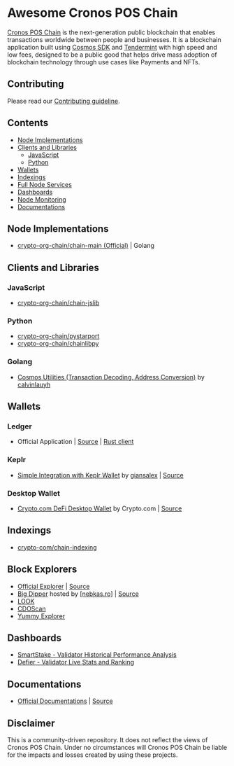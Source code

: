 # Awesome Cronos POS Chain

[Cronos POS Chain](https://cronos-pos.org/) is the next-generation public blockchain that enables transactions worldwide between people and businesses. It is a blockchain application built using [Cosmos SDK](https://cosmos.network/sdk) and [Tendermint](https://tendermint.com/) with high speed and low fees, designed to be a public good that helps drive mass adoption of blockchain technology through use cases like Payments and NFTs.


## Contributing

Please read our [Contributing guideline](./CONTRIBUTING.md).

## Contents

- [Node Implementations](#node-implementations)
- [Clients and Libraries](#clients-and-libraries)
  - [JavaScript](#javascript)
  - [Python](#python)
- [Wallets](#wallets)
- [Indexings](#indexings)
- [Full Node Services](#full-node-services)
- [Dashboards](#dashboards)
- [Node Monitoring](#node-monitoring)
- [Documentations](#documentations)

## Node Implementations

- [crypto-org-chain/chain-main (Official)](https://github.com/crypto-org-chain/awesome#node-implementations) | Golang

## Clients and Libraries

### JavaScript

- [crypto-org-chain/chain-jslib](https://github.com/crypto-org-chain/chain-jslib)

### Python

- [crypto-org-chain/pystarport](https://github.com/crypto-org-chain/chain-main/tree/master/pystarport)
- [crypto-org-chain/chainlibpy](https://github.com/crypto-org-chain/chainlibpy)

### Golang

- [Cosmos Utilities (Transaction Decoding, Address Conversion)](https://github.com/calvinlauyh/cosmosutils) by [calvinlauyh](https://github.com/calvinlauyh)

## Wallets

### Ledger
- Official Application | [Source](https://github.com/LedgerHQ/app-cryptocom ) | [Rust client](https://github.com/crypto-com/ledger-rs)

### Keplr
- [Simple Integration with Keplr Wallet](https://giansalex.github.io/cro-keplr/) by [giansalex](https://github.com/giansalex) | [Source](https://github.com/giansalex/cro-keplr)

### Desktop Wallet
- [Crypto.com DeFi Desktop Wallet](https://crypto.com/defi-wallet) by Crypto.com | [Source](https://github.com/crypto-com/chain-desktop-wallet)

## Indexings

- [crypto-com/chain-indexing](https://github.com/crypto-com/chain-indexing)

## Block Explorers

- [Official Explorer](https://cronos-pos.org/explorer) | [Source](https://github.com/crypto-com/chain-indexing)
- [Big Dipper](https://explorer.nebkas.ro) hosted by [[nebkas.ro]](https://nebkas.ro) | [Source](https://github.com/forbole/big-dipper)
- [LOOK](https://look.ping.pub/#/validator?chain=crypto-org-chain-mainnet-1)
- [CDOScan](https://cdoscan.com)
- [Yummy Explorer](https://explorer.yummy.capital/)

## Dashboards

- [SmartStake - Validator Historical Performance Analysis](https://cc.smartstake.io)
- [Defier - Validator Live Stats and Ranking](https://defier.net)

## Documentations

- [Official Documentations](https://docs.cronos-pos.org/) | [Source](https://github.com/crypto-org-chain/chain-docs)

## Disclaimer

This is a community-driven repository. It does not reflect the views of Cronos POS Chain. Under no circumstances will Cronos POS Chain be liable for the impacts and losses created by using these projects.
